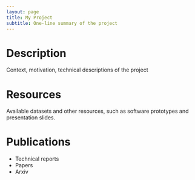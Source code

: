 ```yaml
---
layout: page
title: My Project
subtitle: One-line summary of the project
---
```


# Description

Context, motivation, technical descriptions of the project

# Resources

Available datasets and other resources, such as software prototypes and presentation slides.

# Publications

- Technical reports
- Papers
- Arxiv